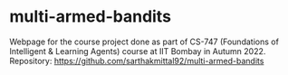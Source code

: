 # multi-armed-bandits

Webpage for the course project done as part of CS-747 (Foundations of Intelligent & Learning Agents) course at IIT Bombay in Autumn 2022.  
Repository: https://github.com/sarthakmittal92/multi-armed-bandits